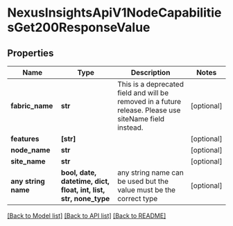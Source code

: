 # NexusInsightsApiV1NodeCapabilitiesGet200ResponseValue


## Properties
Name | Type | Description | Notes
------------ | ------------- | ------------- | -------------
**fabric_name** | **str** | This is a deprecated field and will be removed in a future release. Please use siteName field instead. | [optional] 
**features** | **[str]** |  | [optional] 
**node_name** | **str** |  | [optional] 
**site_name** | **str** |  | [optional] 
**any string name** | **bool, date, datetime, dict, float, int, list, str, none_type** | any string name can be used but the value must be the correct type | [optional]

[[Back to Model list]](../README.md#documentation-for-models) [[Back to API list]](../README.md#documentation-for-api-endpoints) [[Back to README]](../README.md)


